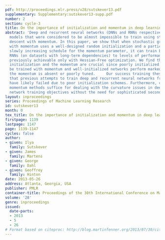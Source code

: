 ```yaml
---
pdf: http://proceedings.mlr.press/v28/sutskever13.pdf
supplementary: Supplementary:sutskever13-supp.pdf
number: 2
section: cycle-3
title: On the importance of initialization and momentum in deep learning
abstract: 'Deep and recurrent neural networks (DNNs and RNNs respectively) are powerful
  models that were considered to be almost impossible to train using stochastic gradient
  descent with momentum. In this paper, we show that when stochastic gradient descent
  with momentum uses a well-designed random initialization and a particular type of
  slowly increasing schedule for the momentum parameter, it can train both DNNs and
  RNNs (on datasets with long-term dependencies) to levels of performance that were
  previously achievable only with Hessian-Free optimization. We find that both the
  initialization and the momentum are crucial since poorly initialized networks cannot
  be trained with momentum and well-initialized networks perform markedly worse when
  the momentum is absent or poorly tuned.     Our success training these models suggests
  that previous attempts to train deep and recurrent neural networks from random initializations
  have likely failed due to poor initialization schemes. Furthermore, carefully tuned
  momentum methods suffice for dealing with the curvature issues in deep and recurrent
  network training objectives without the need for sophisticated second-order methods.   '
layout: inproceedings
series: Proceedings of Machine Learning Research
id: sutskever13
month: 0
tex_title: On the importance of initialization and momentum in deep learning
firstpage: 1139
lastpage: 1147
page: 1139-1147
cycles: false
author:
- given: Ilya
  family: Sutskever
- given: James
  family: Martens
- given: George
  family: Dahl
- given: Geoffrey
  family: Hinton
date: 2013-05-26
address: Atlanta, Georgia, USA
publisher: PMLR
container-title: Proceedings of the 30th International Conference on Machine Learning
volume: '28'
genre: inproceedings
issued:
  date-parts:
  - 2013
  - 5
  - 26
# Format based on citeproc: http://blog.martinfenner.org/2013/07/30/citeproc-yaml-for-bibliographies/
---
```

